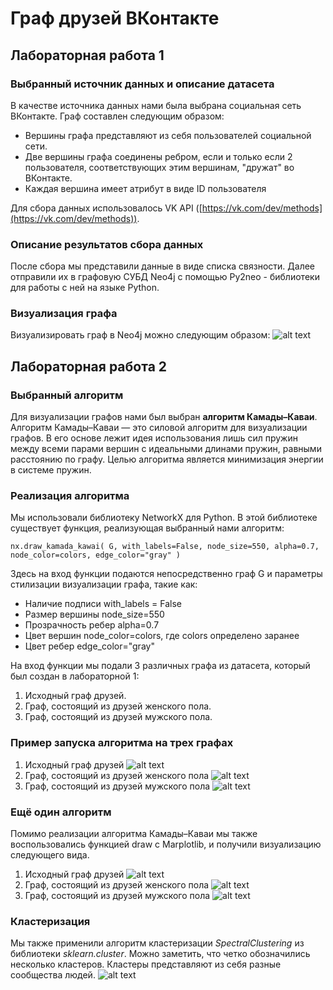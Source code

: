 
# Граф друзей ВКонтакте

## Лабораторная работа 1

### Выбранный источник данных и описание датасета
В качестве источника данных нами была выбрана социальная сеть ВКонтакте. Граф составлен следующим образом:

 - Вершины графа представляют из себя пользователей социальной сети.
 - Две вершины графа соединены ребром, если и только если 2 пользователя, соответствующих этим вершинам, "дружат" во ВКонтакте.
 - Каждая вершина имеет атрибут в виде ID пользователя

Для сбора данных использовалось VK API ([https://vk.com/dev/methods](https://vk.com/dev/methods)).

### Описание результатов сбора данных
После сбора мы представили данные в виде списка связности. Далее отправили их в графовую СУБД Neo4j с помощью Py2neo - библиотеки для работы с ней на языке Python.

### Визуализация графа
Визуализировать граф в Neo4j можно следующим образом:
![alt text](/visualization_1.jpg)

## Лабораторная работа 2

### Выбранный алгоритм
Для визуализации графов нами был выбран **алгоритм Камады–Каваи**. Алгоритм Камады–Каваи — это силовой алгоритм для визуализации графов. В его основе лежит идея использования лишь сил пружин между всеми парами вершин с идеальными длинами пружин, равными расстоянию по графу. Целью алгоритма является минимизация энергии в системе пружин.

### Реализация алгоритма
Мы использовали библиотеку NetworkX для Python. В этой библиотеке существует функция, реализующая выбранный нами алгоритм:

 `nx.draw_kamada_kawai(
    G, with_labels=False, node_size=550,
     alpha=0.7, node_color=colors,
    edge_color="gray"
)`

Здесь на вход функции подаются непосредственно граф G и параметры стилизации визуализации графа, такие как:

 - Наличие подписи with_labels = False
 - Размер вершины node_size=550
 - Прозрачность ребер alpha=0.7
 - Цвет вершин node_color=colors, где colors определено заранее
 - Цвет ребер edge_color="gray"

На вход функции мы подали 3 различных графа из датасета, который был создан в лабораторной 1:

 1. Исходный граф друзей.
 2. Граф, состоящий из друзей женского пола.
 3. Граф, состоящий из друзей мужского пола.

### Пример запуска алгоритма на трех графах
 1. Исходный граф друзей ![alt text](/graph1_2.png)
 2. Граф, состоящий из друзей женского пола ![alt text](/girls_kawai.png)
 3. Граф, состоящий из друзей мужского пола ![alt text](/boys_kawai.png)

### Ещё один алгоритм
Помимо реализации алгоритма Камады–Каваи мы также воспользовались функцией draw с Marplotlib, и получили визуализацию следующего вида. 
 1. Исходный граф друзей ![alt text](/graph_draw.png)
 2. Граф, состоящий из друзей женского пола ![alt text](/girls_draw.png)
 3. Граф, состоящий из друзей мужского пола ![alt text](/boys_draw.png)

### Кластеризация
Мы также применили алгоритм кластеризации *SpectralClustering* из библиотеки *sklearn.cluster*. Можно заметить, что четко обозначились несколько кластеров. Кластеры представляют из себя разные сообщества людей. ![alt text](/graph1_1.png)
